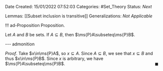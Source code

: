 <br />
<br />

Date Created: 15/01/2022 07:52:03
Categories: #Set_Theory 
Status: _Next_
 
Lemmas: [[Subset inclusion is transitive]]
Generalizations: _Not Applicable_

!!! ad-Proposition Proposition.

Let $A$ and $B$ be sets. If $A\subseteq B$, then $\ms{P}A\subseteq\ms{P}B$.

--- admonition

_Proof_. Take $x\in\ms{P}A$, so $x\subseteq A$. Since $A\subseteq B$, we see that $x\subseteq B$ and thus $x\in\ms{P}B$. Since $x$ is arbitrary, we have $\ms{P}A\subseteq\ms{P}B$.<span style="float:right;">$\blacksquare$</span>
